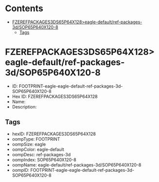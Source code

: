 



Contents
========

* [FZEREFPACKAGES3DS65P64X128>eagle-default/ref-packages-3d/SOP65P640X120-8](#fzerefpackages3ds65p64x128eagle-defaultref-packages-3dsop65p640x120-8)
	* [Tags](#tags)

# FZEREFPACKAGES3DS65P64X128>eagle-default/ref-packages-3d/SOP65P640X120-8

- ID: FOOTPRINT-eagle-eagle-default-ref-packages-3d-SOP65P640X120-8
- Hex ID: FZEREFPACKAGES3DS65P64X128
- Name: 
- Description: 

## Tags

- hexID: FZEREFPACKAGES3DS65P64X128
- oompType: FOOTPRINT
- oompSize: eagle
- oompColor: eagle-default
- oompDesc: ref-packages-3d
- oompIndex: SOP65P640X120-8
- oompName: eagle-default/ref-packages-3d/SOP65P640X120-8
- oompID: FOOTPRINT-eagle-eagle-default-ref-packages-3d-SOP65P640X120-8
